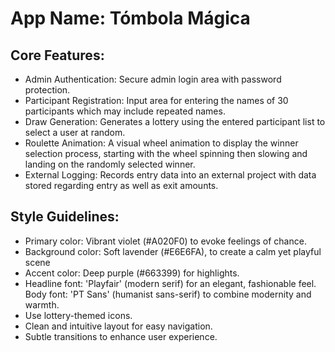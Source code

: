 # **App Name**: Tómbola Mágica

## Core Features:

- Admin Authentication: Secure admin login area with password protection.
- Participant Registration: Input area for entering the names of 30 participants which may include repeated names.
- Draw Generation: Generates a lottery using the entered participant list to select a user at random.
- Roulette Animation: A visual wheel animation to display the winner selection process, starting with the wheel spinning then slowing and landing on the randomly selected winner.
- External Logging: Records entry data into an external project with data stored regarding entry as well as exit amounts.

## Style Guidelines:

- Primary color: Vibrant violet (#A020F0) to evoke feelings of chance.
- Background color: Soft lavender (#E6E6FA), to create a calm yet playful scene
- Accent color: Deep purple (#663399) for highlights.
- Headline font: 'Playfair' (modern serif) for an elegant, fashionable feel. Body font: 'PT Sans' (humanist sans-serif) to combine modernity and warmth.
- Use lottery-themed icons.
- Clean and intuitive layout for easy navigation.
- Subtle transitions to enhance user experience.